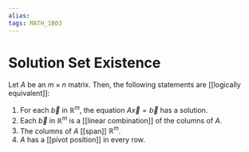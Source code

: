 ```yaml
---
alias:
tags: MATH_1B03
---
```

# Solution Set Existence
Let $A$ be an $m\times n$ matrix. Then, the following statements are [[logically equivalent]]:
1. For each $\vec{b}$ in $\mathbb{R}^m$, the equation $A\vec{x}=\vec{b}$ has a solution.
2. Each $\vec{b}$ in $\mathbb{R}^m$ is a [[linear combination]] of the columns of $A$. 
3. The columns of $A$ [[span]] $\mathbb{R}^m$.
4. $A$ has a [[pivot position]] in every row. 
